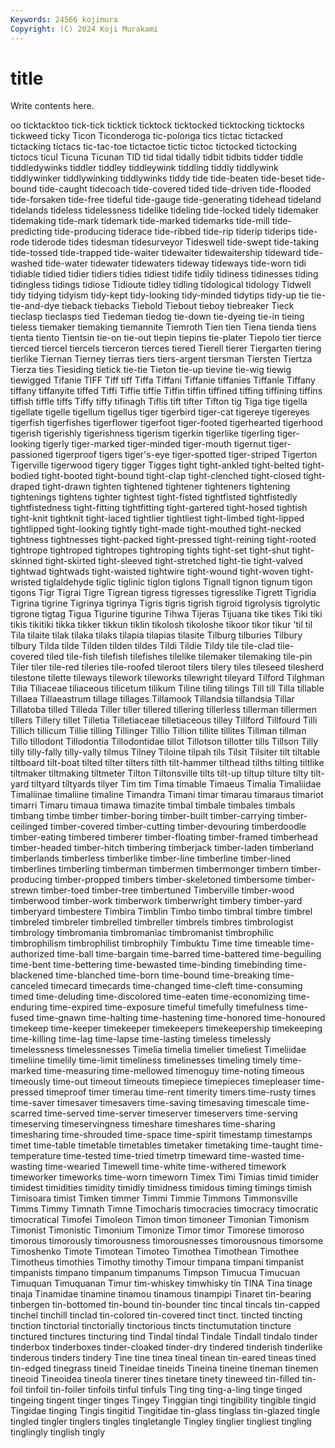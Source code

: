 ```yaml
---
Keywords: 24566 kojimura
Copyright: (C) 2024 Koji Murakami
---
```


# title

Write contents here.



oo ticktacktoo tick-tick ticktick
ticktock ticktocked ticktocking ticktocks tickweed ticky Ticon Ticonderoga tic-polonga tics
tictac tictacked tictacking tictacs tic-tac-toe tictactoe tictic tictoc tictocked tictocking
tictocs ticul Ticuna Ticunan TID tid tidal tidally tidbit tidbits
tidder tiddle tiddledywinks tiddler tiddley tiddleywink tiddling tiddly tiddlywink tiddlywinker
tiddlywinking tiddlywinks tiddy tide tide-beaten tide-beset tide-bound tide-caught tidecoach tide-covered
tided tide-driven tide-flooded tide-forsaken tide-free tideful tide-gauge tide-generating tidehead tideland
tidelands tideless tidelessness tidelike tideling tide-locked tidely tidemaker tidemaking tide-mark
tidemark tide-marked tidemarks tide-mill tide-predicting tide-producing tiderace tide-ribbed tide-rip tiderip
tiderips tide-rode tiderode tides tidesman tidesurveyor Tideswell tide-swept tide-taking tide-tossed
tide-trapped tide-waiter tidewaiter tidewaitership tideward tide-washed tide-water tidewater tidewaters tideway
tideways tide-worn tidi tidiable tidied tidier tidiers tidies tidiest tidife
tidily tidiness tidinesses tiding tidingless tidings tidiose Tidioute tidley tidling
tidological tidology Tidwell tidy tidying tidyism tidy-kept tidy-looking tidy-minded tidytips
tidy-up tie tie- tie-and-dye tieback tiebacks Tiebold Tiebout tieboy tiebreaker
Tieck tieclasp tieclasps tied Tiedeman tiedog tie-down tie-dyeing tie-in tieing
tieless tiemaker tiemaking tiemannite Tiemroth Tien tien Tiena tienda tiens
tienta tiento Tientsin tie-on tie-out tiepin tiepins tie-plater Tiepolo tier
tierce tierced tiercel tiercels tierceron tierces tiered Tierell tierer Tiergarten
tiering tierlike Tiernan Tierney tierras tiers tiers-argent tiersman Tiersten Tiertza
Tierza ties Tiesiding tietick tie-tie Tieton tie-up tievine tie-wig tiewig
tiewigged Tifanie TIFF Tiff tiff Tiffa Tiffani Tiffanie tiffanies Tiffanle
Tiffany tiffany tiffanyite tiffed Tiffi Tiffie tiffie Tiffin tiffin tiffined
tiffing tiffining tiffins tiffish tiffle tiffs Tiffy tiffy tifinagh Tiflis
tift tifter Tifton tig Tiga tige tigella tigellate tigelle tigellum
tigellus tiger tigerbird tiger-cat tigereye tigereyes tigerfish tigerfishes tigerflower tigerfoot
tiger-footed tigerhearted tigerhood tigerish tigerishly tigerishness tigerism tigerkin tigerlike tigerling
tiger-looking tigerly tiger-marked tiger-minded tiger-mouth tigernut tiger-passioned tigerproof tigers tiger's-eye
tiger-spotted tiger-striped Tigerton Tigerville tigerwood tigery tigger Tigges tight tight-ankled
tight-belted tight-bodied tight-booted tight-bound tight-clap tight-clenched tight-closed tight-draped tight-drawn tighten
tightened tightener tighteners tightening tightenings tightens tighter tightest tight-fisted tightfisted
tightfistedly tightfistedness tight-fitting tightfitting tight-gartered tight-hosed tightish tight-knit tightknit tight-laced
tightlier tightliest tight-limbed tight-lipped tightlipped tight-looking tightly tight-made tight-mouthed tight-necked
tightness tightnesses tight-packed tight-pressed tight-reining tight-rooted tightrope tightroped tightropes tightroping
tights tight-set tight-shut tight-skinned tight-skirted tight-sleeved tight-stretched tight-tie tight-valved tightwad
tightwads tight-waisted tightwire tight-wound tight-woven tight-wristed tiglaldehyde tiglic tiglinic tiglon
tiglons Tignall tignon tignum tigon tigons Tigr Tigrai Tigre Tigrean
tigress tigresses tigresslike Tigrett Tigridia Tigrina tigrine Tigrinya tigrinya Tigris
tigris tigrish tigroid tigrolysis tigrolytic tigrone tigtag Tigua Tigurine tigurine
Tihwa Tijeras Tijuana tike tikes Tiki tiki tikis tikitiki tikka
tikker tikkun tiklin tikolosh tikoloshe tikoor tikor tikur 'til til
Tila tilaite tilak tilaka tilaks tilapia tilapias tilasite Tilburg tilburies
Tilbury tilbury Tilda tilde Tilden tilden tildes Tildi Tildie Tildy
tile tile-clad tile-covered tiled tile-fish tilefish tilefishes tilelike tilemaker tilemaking
tile-pin Tiler tiler tile-red tileries tile-roofed tileroot tilers tilery tiles
tileseed tilesherd tilestone tilette tileways tilework tileworks tilewright tileyard Tilford
Tilghman Tilia Tiliaceae tiliaceous tilicetum tilikum Tiline tiling tilings Till
till Tilla tillable Tillaea Tillaeastrum tillage tillages Tillamook Tillandsia tillandsia
Tillar Tillatoba tilled Tilleda Tiller tiller tillered tillering tillerless tillerman
tillermen tillers Tillery tillet Tilletia Tilletiaceae tilletiaceous tilley Tillford Tillfourd
Tilli Tillich tillicum Tillie tilling Tillinger Tillio Tillion tillite tillites
Tillman tillman Tillo tillodont Tillodontia Tillodontidae tillot Tillotson tillotter tills
Tillson Tilly tilly tilly-fally tilly-vally tilmus Tilney Tiloine tilpah tils
Tilsit Tilsiter tilt tiltable tiltboard tilt-boat tilted tilter tilters tilth
tilt-hammer tilthead tilths tilting tiltlike tiltmaker tiltmaking tiltmeter Tilton Tiltonsville
tilts tilt-up tiltup tilture tilty tilt-yard tiltyard tiltyards tilyer Tim
tim Tima timable Timaeus Timalia Timaliidae Timaliinae timaliine timaline Timandra
Timani timar timarau timaraus timariot timarri Timaru timaua timawa timazite
timbal timbale timbales timbals timbang timbe timber timber-boring timber-built timber-carrying
timber-ceilinged timber-covered timber-cutting timber-devouring timberdoodle timber-eating timbered timberer timber-floating timber-framed
timberhead timber-headed timber-hitch timbering timberjack timber-laden timberland timberlands timberless timberlike
timber-line timberline timber-lined timberlines timberling timberman timbermen timbermonger timbern timber-producing
timber-propped timbers timber-skeletoned timbersome timber-strewn timber-toed timber-tree timbertuned Timberville timber-wood
timberwood timber-work timberwork timberwright timbery timber-yard timberyard timbestere Timbira Timblin
Timbo timbo timbral timbre timbrel timbreled timbreler timbrelled timbreller timbrels
timbres timbrologist timbrology timbromania timbromaniac timbromanist timbrophilic timbrophilism timbrophilist timbrophily
Timbuktu Time time timeable time-authorized time-ball time-bargain time-barred time-battered time-beguiling
time-bent time-bettering time-bewasted time-binding timebinding time-blackened time-blanched time-born time-bound time-breaking
time-canceled timecard timecards time-changed time-cleft time-consuming timed time-deluding time-discolored time-eaten
time-economizing time-enduring time-expired time-exposure timeful timefully timefulness time-fused time-gnawn time-halting
time-hastening time-honored time-honoured timekeep time-keeper timekeeper timekeepers timekeepership timekeeping time-killing
time-lag time-lapse time-lasting timeless timelessly timelessness timelessnesses Timelia timelia timelier
timeliest Timeliidae timeliine timelily time-limit timeliness timelinesses timeling timely time-marked
time-measuring time-mellowed timenoguy time-noting timeous timeously time-out timeout timeouts timepiece
timepieces timepleaser time-pressed timeproof timer timerau time-rent timerity timers time-rusty
times time-saver timesaver timesavers time-saving timesaving timescale time-scarred time-served time-server
timeserver timeservers time-serving timeserving timeservingness timeshare timeshares time-sharing timesharing time-shrouded
time-space time-spirit timestamp timestamps timet time-table timetable timetables timetaker timetaking
time-taught time-temperature time-tested time-tried timetrp timeward time-wasted time-wasting time-wearied Timewell
time-white time-withered timework timeworker timeworks time-worn timeworn Timex Timi Timias
timid timider timidest timidities timidity timidly timidness timidous timing timings
timish Timisoara timist Timken timmer Timmi Timmie Timmons Timmonsville Timms
Timmy Timnath Timne Timocharis timocracies timocracy timocratic timocratical Timofei Timoleon
Timon timon timoneer Timonian Timonism Timonist Timonistic Timonium Timonize Timor
timor Timorese timoroso timorous timorously timorousness timorousnesses timorousnous timorsome Timoshenko
Timote Timotean Timoteo Timothea Timothean Timothee Timotheus timothies Timothy timothy
Timour timpana timpani timpanist timpanists timpano timpanum timpanums Timpson Timucua
Timucuan Timuquan Timuquanan Timur tim-whiskey timwhisky tin TINA Tina tinage
tinaja Tinamidae tinamine tinamou tinamous tinampipi Tinaret tin-bearing tinbergen tin-bottomed
tin-bound tin-bounder tinc tincal tincals tin-capped tinchel tinchill tinclad tin-colored
tin-covered tinct tinct. tincted tincting tinction tinctorial tinctorially tinctorious tincts
tinctumutation tincture tinctured tinctures tincturing tind Tindal tindal Tindale Tindall
tindalo tinder tinderbox tinderboxes tinder-cloaked tinder-dry tindered tinderish tinderlike tinderous
tinders tindery Tine tine tinea tineal tinean tin-eared tineas tined
tin-edged tinegrass tineid Tineidae tineids Tineina tineine tineman tinemen tineoid
Tineoidea tineola tinerer tines tinetare tinety tineweed tin-filled tin-foil tinfoil
tin-foiler tinfoils tinful tinfuls Ting ting ting-a-ling tinge tinged tingeing
tingent tinger tinges Tingey Tinggian tingi tingibility tingible tingid Tingidae
tinging Tingis tingitid Tingitidae tin-glass tinglass tin-glazed tingle tingled tingler
tinglers tingles tingletangle Tingley tinglier tingliest tingling tinglingly tinglish tingly
